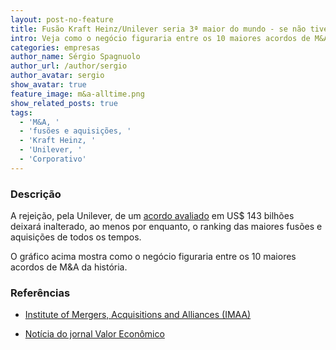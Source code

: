 ```yaml
---
layout: post-no-feature
title: Fusão Kraft Heinz/Unilever seria 3ª maior do mundo - se não tivesse sido declinada
intro: Veja como o negócio figuraria entre os 10 maiores acordos de M&A do mundo
categories: empresas
author_name: Sérgio Spagnuolo
author_url: /author/sergio
author_avatar: sergio
show_avatar: true
feature_image: m&a-alltime.png
show_related_posts: true
tags:
  - 'M&A, '
  - 'fusões e aquisições, '
  - 'Kraft Heinz, '
  - 'Unilever, '
  - 'Corporativo'
---
```


### Descrição

A rejeição, pela Unilever, de um [acordo avaliado](http://www.valor.com.br/empresas/4873224/kraft-heinz-faz-proposta-de-fusao-com-unilever-rival-recusa) em US$ 143 bilhões deixará inalterado, ao menos por enquanto, o ranking das maiores fusões e aquisições de todos os tempos.

O gráfico acima mostra como o negócio figuraria entre os 10 maiores acordos de M&A da história.  


### Referências

- [Institute of Mergers, Acquisitions and Alliances (IMAA)](https://imaa-institute.org/mergers-and-acquisitions-statistics/)

- [Notícia do jornal Valor Econômico](http://www.valor.com.br/empresas/4873224/kraft-heinz-faz-proposta-de-fusao-com-unilever-rival-recusa)
